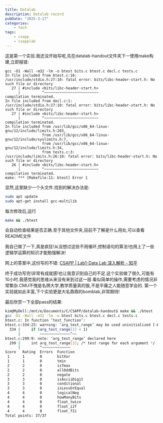 ```yaml
---
title: Datalab
description: Datalab record
pubDate: "2025-3-17"
categories:
    - tech
tags:
    - csapp
    - csapplab
---
```


这是第一个实验.我还没开始写呢,先在datalab-handout文件夹下一使用make构建,立即报错:
``` shell
gcc -O1 -Wall -m32 -lm -o btest bits.c btest.c decl.c tests.c
In file included from btest.c:16:
/usr/include/stdio.h:27:10: fatal error: bits/libc-header-start.h: No such file or directory
   27 | #include <bits/libc-header-start.h>
      |          ^~~~~~~~~~~~~~~~~~~~~~~~~~
compilation terminated.
In file included from decl.c:1:
/usr/include/stdio.h:27:10: fatal error: bits/libc-header-start.h: No such file or directory
   27 | #include <bits/libc-header-start.h>
      |          ^~~~~~~~~~~~~~~~~~~~~~~~~~
compilation terminated.
In file included from /usr/lib/gcc/x86_64-linux-gnu/12/include/limits.h:203,
                 from /usr/lib/gcc/x86_64-linux-gnu/12/include/syslimits.h:7,
                 from /usr/lib/gcc/x86_64-linux-gnu/12/include/limits.h:34,
                 from tests.c:3:
/usr/include/limits.h:26:10: fatal error: bits/libc-header-start.h: No such file or directory
   26 | #include <bits/libc-header-start.h>
      |          ^~~~~~~~~~~~~~~~~~~~~~~~~~
compilation terminated.
make: *** [Makefile:11: btest] Error 1
```
显然,这里缺少一个头文件.找到的解决办法是:
``` bash
sudo apt update
sudo apt-get install gcc-multilib
```

每次修改后,运行
``` bash
make && ./btest
```
会自动检查结果是否正确.至于其他文件夹,目前不了解是什么用处,可以查看README文件

我自己做了一下,真是疯狂!从没想过这些不用循环,控制语句的算法!也用上了一些逻辑学运算的知识才能勉强解决!

网上的答案中,这份写的不错:
[CSAPP | Lab1-Data Lab 深入解析 - 知乎](https://zhuanlan.zhihu.com/p/472188244)

终于成功写完!非常有成就感!也让我意识到自己的不足.这个实验做了很久,可能有10小时.我感觉我的思维从来没有来到过这一层.看似简单的操作,需要考虑的情况非常繁杂.CMU不愧是名牌大学,教学质量真的狠,不是平庸之人能随意学会的.
第一个实验就如此丰富,下个实验更是大名鼎鼎的bomblab,非常期待!

最后欣赏一下全部pass的结果:

``` bash
kim@MyDell:/mnt/e/Documents/C/CSAPP/datalab-handout$ make && ./btest
gcc -O1 -Wall -m32 -lm -o btest bits.c btest.c decl.c tests.c
btest.c: In function ‘test_function’:
btest.c:334:23: warning: ‘arg_test_range’ may be used uninitialized [-Wmaybe-uninitialize ]
  334 |     if (arg_test_range[2] < 1)
      |         ~~~~~~~~~~~~~~^~~
btest.c:299:9: note: ‘arg_test_range’ declared here
  299 |     int arg_test_range[3]; /* test range for each argument */
      |         ^~~~~~~~~~~~~~
Score   Rating  Errors  Function
 1      1       0       bitXor
 1      1       0       tmin
 2      2       0       isTmax
 2      2       0       allOddBits
 2      2       0       negate
 3      3       0       isAsciiDigit
 3      3       0       conditional
 3      3       0       isLessOrEqual
 4      4       0       logicalNeg
 4      4       0       howManyBits
 4      4       0       float_twice
 4      4       0       float_i2f
 4      4       0       float_f2i
Total points: 37/37
```
